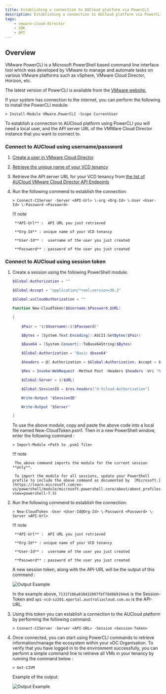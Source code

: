 ```yaml
---
title: Establishing a connection to AUCloud platform via PowerCLI
description: Establishing a connection to AUCloud platform via PowerCLI
tags:
    - vmware-cloud-director
    - SDK
    - API
---
```


## Overview

VMware PowerCLI is a Microsoft PowerShell based command line interface tool which was developed by VMware to manage and automate tasks on various VMware platforms such as vSphere, VMware Cloud Director, Horizon, etc.

The latest version of PowerCLI is available from the [VMware website.](https://developer.vmware.com/powercli)

If your system has connection to the internet, you can perform the following to install the PowerCLI module:

``` > Install-Module VMware.PowerCLI -Scope CurrentUser ```

To establish a connection to AUCloud platform using PowerCLI you will need a local user, and the API server URL of the VMWare Cloud Director instance that you want to connect to. 

### Connect to AUCloud using username/password

1. [Create a user in VMware Cloud Director](./vcd_local_user_setup.md)
1. [Retrieve the unique name of your VCD tenancy](./retrieve_tenancy_name.md)
1. Retrieve the API server URL for your VCD tenancy from [the list of AUCloud VMware Cloud Director API Endpoints](../../reference_urls.md#vmware-cloud-director-api-endpoints)
1. Run the following commend to establish the connection:

    ```
    > Connect-CIServer -Server <API-Url> \-org <Org-Id> \-User <User-Id> \-Password <Password>
    ```

    !!! note

        **API-Url** :  API URL you just retrieved

        **Org-Id** : unique name of your VCD tenancy

        **User-Id** :  username of the user you just created

        **Password** : password of the user you just created

### Connect to AUCloud using session token

1. Create a session using the following PowerShell module:

    ``` powershell
    $Global:Authorization = ""
    
    $Global:Accept = "application/*+xml;version=36.3"
    
    $Global:xvCloudAuthorization = ""
    
    Function New-CloudToken($Username,$Password,$URL)
    
    {  
        
        $Pair = "$($Username):$($Password)"
    
        $Bytes = [System.Text.Encoding]::ASCII.GetBytes($Pair)
    
        $Base64 = [System.Convert]::ToBase64String($Bytes)
    
        $Global:Authorization = "Basic $base64"
    
        $headers = @{ Authorization = $Global:Authorization; Accept = $Global:Accept}
    
        $Res = Invoke-WebRequest -Method Post -Headers $headers -Uri "https://$($URL)/api/sessions"
    
        $Global:Server = $($URL)
    
        $Global:SessionID = $res.headers["X-Vcloud-Authorization"]
    
        Write-Output "$SessionID"
    
        Write-Output "$Server"
    
    }
    ```

    To use the above module, copy and paste the above code into a local file named New-CloudToken.psm1. Then in a new PowerShell window, enter the following command :

    ```> Import-Module <Path to .psm1 file> ```

    !!! note

        The above command imports the module for the current session **only**.
        
        To import the module for all sessions, update your PowerShell profile to include the above command as documented by  [Microsoft.](https://learn.microsoft.com/en-us/powershell/module/microsoft.powershell.core/about/about_profiles?view=powershell-7.3)

1. Run the following commend to establish the connection:

    ```
    > New-CloudToken -User <User-Id@Org-Id> \-Password <Password> \-Server <API-Url>
    ```

    !!! note

        **API-Url** :  API URL you just retrieved

        **Org-Id** : unique name of your VCD tenancy

        **User-Id** :  username of the user you just created

        **Password** : password of the user you just created

    A new session token, along with the API-URL will be the output of this command : 

    ![Output Example](./assets/connection_example.jpg)

    In the example above, `71337106a838432097fbf78d869194e6` is the Session-Token and `api-vcd-sz201.eportal.australiacloud.com.au` is the API-URL.

1. Using this token you can establish a connection to the AUCloud platform by performing the following command.

    ```
    > Connect-CIServer -Server <API-URL> -Session <Session-Token>
    ```

1. Once connected, you can start using PowerCLI commands to retrieve information/manage the ecosystem within your vDC Organisation. To verify that you have logged in to the environment successfully, you can perform a simple command line to retrieve all VMs in your tenancy by running the command below :

    ```
    > Get-CIVM
    ```

    Example of the output:

    ![Output Example](./assets/output_example.png)
